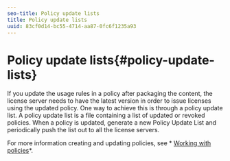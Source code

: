 ```yaml
---
seo-title: Policy update lists
title: Policy update lists
uuid: 83cf0d14-bc55-4714-aa87-0fc6f1235a93
---
```


# Policy update lists{#policy-update-lists}

If you update the usage rules in a policy after packaging the content, the license server needs to have the latest version in order to issue licenses using the updated policy. One way to achieve this is through a policy update list. A policy update list is a file containing a list of updated or revoked policies. When a policy is updated, generate a new Policy Update List and periodically push the list out to all the license servers.

For more information creating and updating policies, see * [Working with policies](../../aaxs-protecting-content/content-working-with-policies/content-working-with-policies-overview.md)*. 
